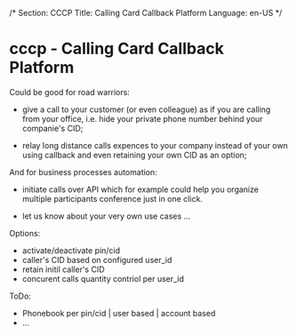 /*
Section: CCCP
Title: Calling Card Callback Platform
Language: en-US
*/

cccp - Calling Card Callback Platform
====

Could be good for road warriors:

- give a call to your customer (or even colleague) as if you are calling from your office, i.e. hide your private phone number behind your companie's CID;

- relay long distance calls expences to your company instead of your own using callback and even retaining your own CID as an option;


And for business processes automation:

- initiate calls over API which for example could help you organize multiple participants conference just in one click.

- let us know about your very own use cases ...


Options:
- activate/deactivate pin/cid
- caller's CID based on configured user_id
- retain initil caller's CID 
- concurent calls quantity contriol per user_id


ToDo:

- Phonebook per pin/cid | user based | account based
- ...
